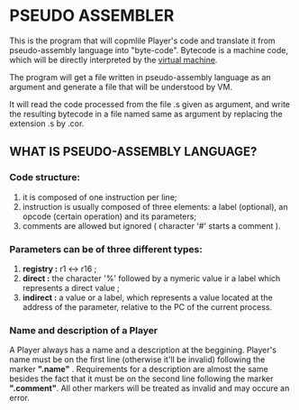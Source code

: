 # PSEUDO ASSEMBLER

This is the program that will copmlile Player's code and translate it from pseudo-assembly language into "byte-code". Bytecode is a machine code, which will be directly interpreted by the [virtual machine](https://github.com/yhetman/corewar "virtual machine").

The program will get a file written in pseudo-assembly language as an argument and generate a file that will be understood by VM.

It will read the code processed from the file .s given as argument, and write the resulting bytecode in a file named same as argument by replacing the extension .s by .cor.


## WHAT IS PSEUDO-ASSEMBLY LANGUAGE?


### Code structure:
1)	it is composed of one instruction per line;
2)	instruction is usually composed of three elements: a label (optional), an opcode (certain operation) and its parameters;
3)	comments are allowed but ignored ( character '#' starts a comment ).

### Parameters can be of three different types:
1) **registry :** r1 <-> r16 ;
2) **direct :** the character '%' followed by a nymeric value ir a label which represents a direct value ;
3) **indirect :** a value or a label, which represents a value located at the address of the parameter, relative to the PC of the current process.

### Name and description of a Player

  A Player always has a name and a description at the beggining.
  Player's name must be on the first line (otherwise it'll be invalid) following the marker **".name"** . Requirements for a description are almost the same besides the fact that it must be on the second line following the marker **".comment"**. All other markers will be treated as invalid and may occure an error.
